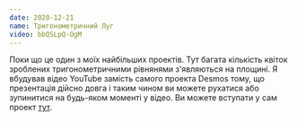 ```yaml
---
date: 2020-12-21
name: Тригонометричний Луг
video: bbQSLpQ-OgM
---
```


Поки що це один з моїх найбільших проектів. Тут  багата кількість квіток зроблених тригонометричними рівнянями з'являються на площині. Я вбудував відео YouTube замість самого проекта Desmos тому, що презентація дійсно довга і таким чином ви можете рухатися або зупинитися на будь-яком моменті у відео. Ви можете вступати у сам проект [тут](https://www.desmos.com/calculator/v2fqg8i0kf).
